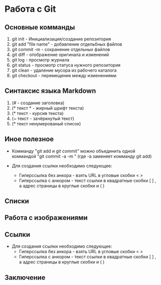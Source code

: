 # Работа с Git

## Основные комманды

1. git init - Инициализация/создание репозитория
2. git add "file name" - добавление отдельбных файлов
3. git commit -m - сохранение отдельных файлов
4. git diff - отображение оригинала и изменений
5. git log - просмотр журнала
6. git status - просмотр статуса нужного репозитория
7. git clean - удаление мусора из рабочего каталога
8. git checkout - перемещение между изменениями

## Синтаксис языка Markdown

1. (# - создание заголовка)
2. (* текст * - жирный шрифт текста)
3. (* текст - курсив текста)
4. (~ текст - зачёркнутый текст)
5. (* текст ненумерованый список)

## Иное полезное

* Комманду "git add и git commit" можно объединить одной коммандой "git commit -a -m " (где -a заменяет комманду git add)
* Для создания ссылки необходимо следующее:
  
  *  Гиперссылка без анкора - взять URL в угловые скобки <    >
  *  Гиперссылка с анкором - текст ссылки в квадратные скобки [   ] , а адрес страницы в круглые скобки и (    ) 

## Списки

## Работа с изображениями 

## Ссылки 
+ Для создания ссылки необходимо следующее:
  *  Гиперссылка без анкора - взять URL в угловые скобки <    >
  *  Гиперссылка с анкором - текст ссылки в квадратные скобки [   ] , а адрес страницы в круглые скобки и (    ) 

## Заключение